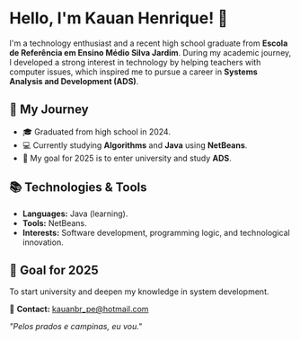 # Hello, I'm Kauan Henrique! 👋  

I'm a technology enthusiast and a recent high school graduate from **Escola de Referência em Ensino Médio Silva Jardim**. During my academic journey, I developed a strong interest in technology by helping teachers with computer issues, which inspired me to pursue a career in **Systems Analysis and Development (ADS)**.  

## 🚀 My Journey  
- 🎓 Graduated from high school in 2024.  
- 💻 Currently studying **Algorithms** and **Java** using **NetBeans**.  
- 🎯 My goal for 2025 is to enter university and study **ADS**.  

## 📚 Technologies & Tools  
- **Languages:** Java (learning).  
- **Tools:** NetBeans.  
- **Interests:** Software development, programming logic, and technological innovation.  

## 🌱 Goal for 2025  
To start university and deepen my knowledge in system development.  

📩 **Contact:** kauanbr_pe@hotmail.com  

_"Pelos prados e campinas, eu vou."_   

